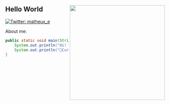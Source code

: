 <h2>Hello World <img src="https://media.giphy.com/media/26n7b7PjSOZJwVCmY/giphy.gif" align="right" width="300"></h2>

[![Twitter: matheux_e](https://img.shields.io/twitter/follow/matheux_x?style=social)](https://twitter.com/@ematheusx)

About me:

```java
public static void main(String[] args) {
    System.out.println("Hi! Welcome to my github, my name is Matheus and I'm 15 years old")
    System.out.println("📕Currently I'm learning HTML/CSS/JS")
}
```



